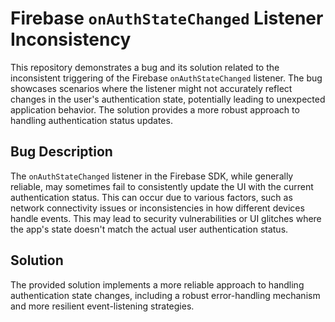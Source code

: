 # Firebase `onAuthStateChanged` Listener Inconsistency

This repository demonstrates a bug and its solution related to the inconsistent triggering of the Firebase `onAuthStateChanged` listener.  The bug showcases scenarios where the listener might not accurately reflect changes in the user's authentication state, potentially leading to unexpected application behavior. The solution provides a more robust approach to handling authentication status updates.

## Bug Description

The `onAuthStateChanged` listener in the Firebase SDK, while generally reliable, may sometimes fail to consistently update the UI with the current authentication status. This can occur due to various factors, such as network connectivity issues or inconsistencies in how different devices handle events.  This may lead to security vulnerabilities or UI glitches where the app's state doesn't match the actual user authentication status. 

## Solution

The provided solution implements a more reliable approach to handling authentication state changes, including a robust error-handling mechanism and more resilient event-listening strategies. 